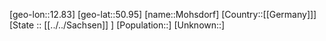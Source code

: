 ﻿---
location: [50.95,12.83]
type: City
tags:
- geo/City


SpocWebEntityId: 32533
isDeleted: false
confidential: public

---
[geo-lon::12.83]
[geo-lat::50.95]
[name::Mohsdorf]
[Country::[[Germany]]]
[State :: [[../../Sachsen]] ]
[Population::]
[Unknown::]

